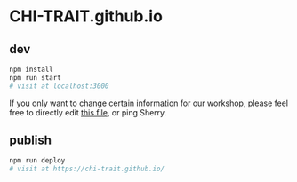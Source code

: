 # CHI-TRAIT.github.io

## dev

```sh
npm install
npm run start
# visit at localhost:3000
```

If you only want to change certain information for our workshop, please feel free to directly edit [this file](https://github.com/chi-trait/chi-trait.github.io/blob/main/src/stores/Info2022.tsx), or ping Sherry.

## publish

```sh
npm run deploy
# visit at https://chi-trait.github.io/
```
